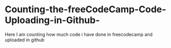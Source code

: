 # Counting-the-freeCodeCamp-Code-Uploading-in-Github-

Here I am counting how much code i have done in freecodecamp and uploaded in github
